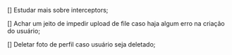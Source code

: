 [] Estudar mais sobre interceptors;

[] Achar um jeito de impedir upload de file caso haja algum erro na criação do usuário;

[] Deletar foto de perfil caso usuário seja deletado;
